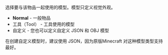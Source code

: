 选择要与该物品一起使用的模型。模型只定义视觉外观。

* **Normal** - 一般物品
* 工具（Tool） - 工具使用的模型
* 自定义 - 您也可以定义自定义 JSON 和 OBJ 模型

在创建自定义模型时，建议使用 JSON，因为原版Minecraft 对这种模型类型支持最好。